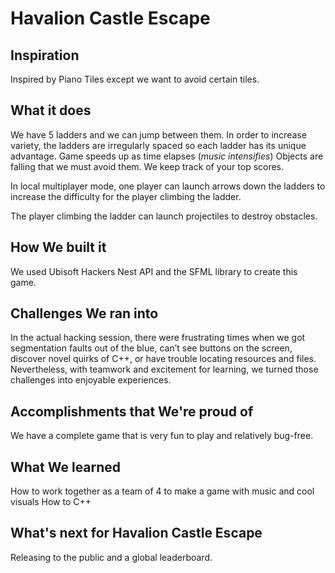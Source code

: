 # Havalion Castle Escape

## Inspiration
Inspired by Piano Tiles except we want to avoid certain tiles.

## What it does
We have 5 ladders and we can jump between them. 
In order to increase variety, the ladders are irregularly spaced so each ladder has its unique advantage.
Game speeds up as time elapses (_music intensifies_)
Objects are falling that we must avoid them.
We keep track of your top scores.

In local multiplayer mode, one player can launch arrows down the ladders to increase the difficulty for the player climbing the ladder.

The player climbing the ladder can launch projectiles to destroy obstacles. 

## How We built it
We used Ubisoft Hackers Nest API and the SFML library to create this game. 

## Challenges We ran into
In the actual hacking session, there were frustrating times when we got segmentation faults out of the blue, can’t see buttons on the screen, discover novel quirks of C++, or have trouble locating resources and files. Nevertheless, with teamwork and excitement for learning, we turned those challenges into enjoyable experiences.

## Accomplishments that We're proud of
We have a complete game that is very fun to play and relatively bug-free.

## What We learned
How to work together as a team of 4 to make a game with music and cool visuals
How to C++

## What's next for Havalion Castle Escape
Releasing to the public and a global leaderboard.

